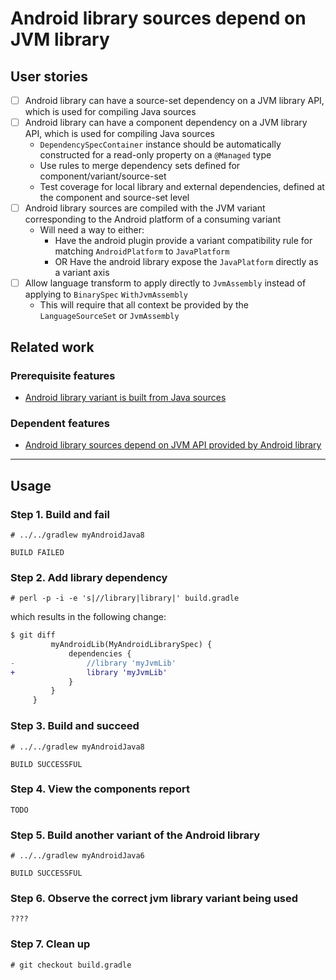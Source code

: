 # Android library sources depend on JVM library

## User stories

- [ ] Android library can have a source-set dependency on a JVM library API, which is used for compiling Java sources
- [ ] Android library can have a component dependency on a JVM library API, which is used for compiling Java sources
    - `DependencySpecContainer` instance should be automatically constructed for a read-only property on a `@Managed` type
    - Use rules to merge dependency sets defined for component/variant/source-set
    - Test coverage for local library and external dependencies, defined at the component and source-set level
- [ ] Android library sources are compiled with the JVM variant corresponding to the Android platform of a consuming variant
  - Will need a way to either:
    - Have the android plugin provide a variant compatibility rule for matching `AndroidPlatform` to `JavaPlatform`
    - OR Have the android library expose the `JavaPlatform` directly as a variant axis
- [ ] Allow language transform to apply directly to `JvmAssembly` instead of applying to `BinarySpec` `WithJvmAssembly`
    - This will require that all context be provided by the `LanguageSourceSet` or `JvmAssembly`

## Related work

### Prerequisite features

- [Android library variant is built from Java sources](../1-built-from-java-sources)

### Dependent features

- [Android library sources depend on JVM API provided by Android library](../3-depends-on-android-library)

----

## Usage

### Step 1. Build and fail

    # ../../gradlew myAndroidJava8

    BUILD FAILED

### Step 2. Add library dependency

    # perl -p -i -e 's|//library|library|' build.gradle

which results in the following change:

```diff
$ git diff
         myAndroidLib(MyAndroidLibrarySpec) {
             dependencies {
-                //library 'myJvmLib'
+                library 'myJvmLib'
             }
         }
     }

```

### Step 3. Build and succeed

    # ../../gradlew myAndroidJava8

    BUILD SUCCESSFUL

### Step 4. View the components report

    TODO

### Step 5. Build another variant of the Android library

    # ../../gradlew myAndroidJava6

    BUILD SUCCESSFUL


### Step 6. Observe the correct jvm library variant being used

    ????

### Step 7. Clean up

    # git checkout build.gradle
